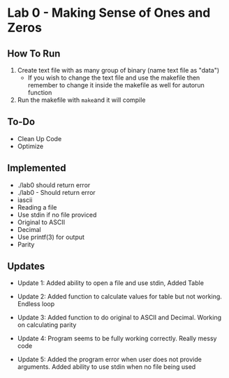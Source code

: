 # Lab 0 - Making Sense of Ones and Zeros

## How To Run
1. Create text file with as many group of binary (name text file as "data")
    * If you wish to change the text file and use the makefile then remember to change it inside the makefile as well for autorun function
2. Run the makefile with `make`and it will compile

## To-Do
* Clean Up Code
* Optimize

## Implemented
* ./lab0 should return error
* ./lab0 - Should return error
* iascii
* Reading a file
* Use stdin if no file proviced
* Original to ASCII
* Decimal
* Use printf(3) for output
* Parity

## Updates

* Update 1: Added ability to open a file and use stdin, Added Table

* Update 2: Added function to calculate values for table but not working. Endless loop

* Update 3: Added function to do original to ASCII and Decimal. Working on calculating parity

* Update 4: Program seems to be fully working correctly. Really messy code

* Update 5: Added the program error when user does not provide arguments. Added ability to use stdin when no file being used
